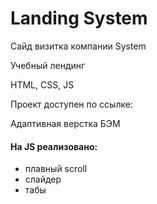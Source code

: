 #  Landing System
 
Cайд визитка компании System

Учебный лендинг

HTML, CSS, JS

Проект доступен по ссылке:

Адаптивная верстка
БЭМ

#### На JS реализовано:
-  плавный scroll
- слайдер
- табы
  